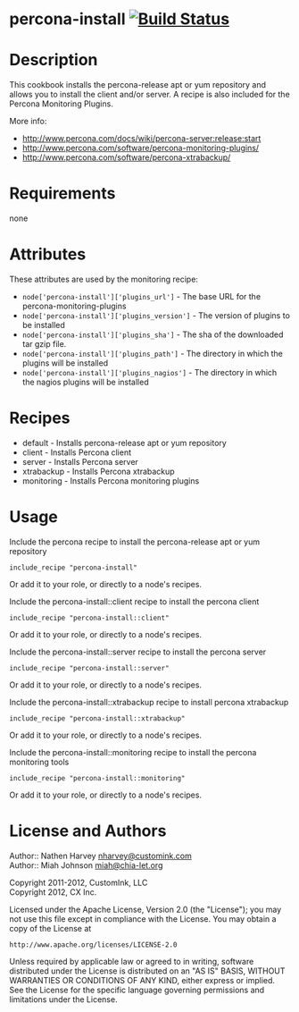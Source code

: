 # <a name="title"></a> percona-install [![Build Status](https://secure.travis-ci.org/customink-webops/percona-install.png)](http://travis-ci.org/customink-webops/percona-install)

Description
===========

This cookbook installs the percona-release apt or yum repository and allows you to install the client and/or server. A recipe is also included for the Percona Monitoring Plugins.

More info:  
  * http://www.percona.com/docs/wiki/percona-server:release:start
  * http://www.percona.com/software/percona-monitoring-plugins/
  * http://www.percona.com/software/percona-xtrabackup/


Requirements
============

none

Attributes
==========

These attributes are used by the monitoring recipe:

* `node['percona-install']['plugins_url']` - The base URL for the percona-monitoring-plugins
* `node['percona-install']['plugins_version']` - The version of plugins to be installed
* `node['percona-install']['plugins_sha']` - The sha of the downloaded tar gzip file.
* `node['percona-install']['plugins_path']` - The directory in which the plugins will be installed
* `node['percona-install']['plugins_nagios']` - The directory in which the nagios plugins will be installed

Recipes
=======

* default    - Installs percona-release apt or yum repository
* client     - Installs Percona client
* server     - Installs Percona server
* xtrabackup - Installs Percona xtrabackup
* monitoring - Installs Percona monitoring plugins

Usage
=====

Include the percona recipe to install the percona-release apt or yum repository

    include_recipe "percona-install"

Or add it to your role, or directly to a node's recipes.



Include the percona-install::client recipe to install the percona client

    include_recipe "percona-install::client"

Or add it to your role, or directly to a node's recipes.


Include the percona-install::server recipe to install the percona server

    include_recipe "percona-install::server"

Or add it to your role, or directly to a node's recipes.

Include the percona-install::xtrabackup recipe to install percona xtrabackup

    include_recipe "percona-install::xtrabackup"

Or add it to your role, or directly to a node's recipes.

Include the percona-install::monitoring recipe to install the percona monitoring tools

    include_recipe "percona-install::monitoring"

Or add it to your role, or directly to a node's recipes.

License and Authors
===================

Author:: Nathen Harvey <nharvey@customink.com>  
Author:: Miah Johnson <miah@chia-let.org>  

Copyright 2011-2012, CustomInk, LLC  
Copyright 2012, CX Inc.  

Licensed under the Apache License, Version 2.0 (the "License");
you may not use this file except in compliance with the License.
You may obtain a copy of the License at

    http://www.apache.org/licenses/LICENSE-2.0

Unless required by applicable law or agreed to in writing, software
distributed under the License is distributed on an "AS IS" BASIS,
WITHOUT WARRANTIES OR CONDITIONS OF ANY KIND, either express or implied.
See the License for the specific language governing permissions and
limitations under the License.


